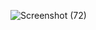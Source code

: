 ![Screenshot (72)](https://github.com/user-attachments/assets/b1014345-7239-47b6-97e3-11c4f9f4e7a2)
